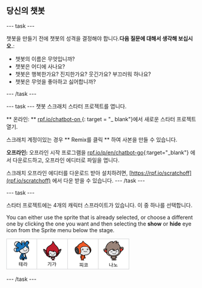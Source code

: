 ## 당신의 챗봇

\--- task \---

챗봇을 만들기 전에 챗봇의 성격을 결정해야 합니다.**다음 질문에 대해서 생각해 보십시오.**:

+ 챗봇의 이름은 무엇입니까?
+ 챗봇은 어디에 사나요?
+ 챗봇은 행복한가요? 진지한가요? 웃긴가요? 부끄러워 하나요?
+ 챗봇은 무엇을 좋아하고 싫어합니까?

\--- /task \---

\--- task \--- 챗봇 스크래치 스타터 프로젝트를 엽니다.

** 온라인: ** [ rpf.io/chatbot-on ](http://rpf.io/chatbot-on) {: target = "_ blank"}에서 새로운 스타터 프로젝트 열기.

스크래치 계정이있는 경우 ** Remix를 클릭 ** 하여 사본을 만들 수 있습니다.

**오프라인:** 오프라인 시작 프로그램을 [rpf.io/p/en/chatbot-go](http://rpf.io/p/en/chatbot-go){:target="_blank"} 에서 다운로드하고, 오프라인 에디터로 파일을 엽니다.

스크래치 오프라인 에디터를 다운로드 받아 설치하려면, [https://rpf.io/scratchoff](rpf.io/scratchoff) 에서 다운 받을 수 있습니다. \--- /task \---

\--- task \---

스타터 프로젝트에는 4개의 캐릭터 스프라이트가 있습니다. 이 중 하나를 선택합니다.

You can either use the sprite that is already selected, or choose a different one by clicking the one you want and then selecting the **show** or **hide** eye icon from the Sprite menu below the stage.

![캐릭터선택](images/chatbot-characters.png)

\--- /task \---